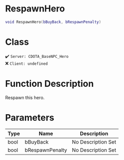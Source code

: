 # RespawnHero
```lua
void RespawnHero(bBuyBack, bRespawnPenalty)
```
# Class
✔️ `Server: CDOTA_BaseNPC_Hero`  
❌ `Client: undefined`  

# Function Description
Respawn this hero.
# Parameters
Type|Name|Description
--|--|--
bool|bBuyBack|No Description Set
bool|bRespawnPenalty|No Description Set
